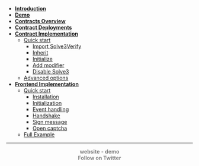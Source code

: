 <!-- docs/_sidebar.md -->

- [**Introduction**](/)
- [**Demo**](https://demo.solve3.org)
- [**Contracts Overview**](contract.md)
- [**Contract Deployments**](deployments.md)
  <!-- - [Diagram](contract#diagram)
  - [Solve3Master](contract#solve3master)
  - [Solve3Verify](contract#solve3verify) -->
- [**Contract Implementation**](contractImplementation.md)
  - [Quick start](contractImplementation#quick-start)
    - [Import Solve3Verify](contractImplementation#import-the-contract)
    - [Inherit](contractImplementation#inherit-from-solve3verify)
    - [Initialize](contractImplementation#initialize-the-contract)
    - [Add modifier](contractImplementation#add-solve3verify-modifier)
    - [Disable Solve3](contractImplementation#abstract-function-disablesolve3)
  - [Advanced options](contractImplementation#advanced-options)
- [**Frontend Implementation**](captcha.md)
  - [Quick start](captcha#quick-start)
    - [Installation](captcha#installation)
    - [Initialization](captcha#initialization)
    - [Event handling](captcha#event-handling)
    - [Handshake](captcha#handshake)
    - [Sign message](captcha#sign-message)
    - [Open captcha](captcha#open-captcha)
  - [Full Example](captcha#full-example)

<hr>

<div align="center">
  <a href="https://solve3.org" style="text-decoration: none; color: gray;"><b>website</b></a> -
  <a href="https://demo.solve3.org" style="text-decoration: none; color: gray;"><b>demo</b></a>  
</div>

<div align="center">
  <a href="https://twitter.com/solve3_org" style="text-decoration: none; color: gray;"><b>Follow on Twitter</b></a>
</div>
